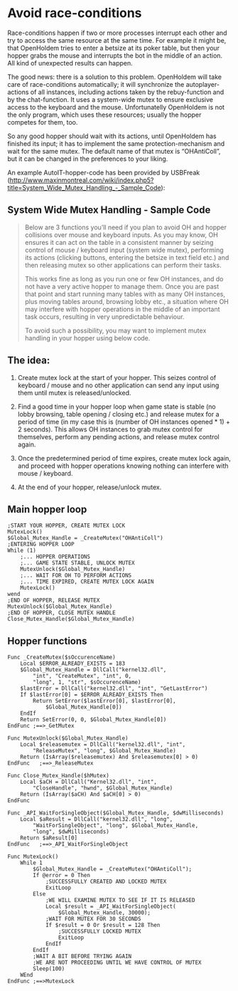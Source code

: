 # Avoid race-conditions

Race-conditions happen if two or more processes interrupt each other and
try to access the same resource at the same time. For example it might
be, that OpenHoldem tries to enter a betsize at its poker table, but
then your hopper grabs the mouse and interrupts the bot in the middle of
an action. All kind of unexpected results can happen.

The good news: there is a solution to this problem. OpenHoldem will take
care of race-conditions automatically; it will synchronize the
autoplayer-actions of all instances, including actions taken by the
rebuy-function and by the chat-function. It uses a system-wide mutex to
ensure exclusive access to the keyboard and the mouse. Unfortunatelly
OpenHoldem is not the only program, which uses these resources; usually
the hopper competes for them, too.

So any good hopper should wait with its actions, until OpenHoldem has
finished its input; it has to implement the same protection-mechanism
and wait for the same mutex. The default name of that mutex is
“OHAntiColl”, but it can be changed in the preferences to your liking.

An example AutoIT-hopper-code has been provided by USBFreak
(<http://www.maxinmontreal.com/wiki/index.php5?title=System_Wide_Mutex_Handling_-_Sample_Code>):

## System Wide Mutex Handling - Sample Code

> Below are 3 functions you’ll need if you plan to avoid OH and hopper
> collisions over mouse and keyboard inputs. As you may know, OH ensures
> it can act on the table in a consistent manner by seizing control of
> mouse / keyboard input (system wide mutex), performing its actions
> (clicking buttons, entering the betsize in text field etc.) and then
> releasing mutex so other applications can perform their tasks.
>
> This works fine as long as you run one or few OH instances, and do not
> have a very active hopper to manage them. Once you are past that point
> and start running many tables with as many OH instances, plus moving
> tables around, browsing lobby etc., a situation where OH may interfere
> with hopper operations in the middle of an important task occurs,
> resulting in very unpredictable behaviour.
>
> To avoid such a possibility, you may want to implement mutex handling
> in your hopper using below code.

## The idea:

1.  Create mutex lock at the start of your hopper. This seizes control
    of keyboard / mouse and no other application can send any input
    using them until mutex is released/unlocked.

2.  Find a good time in your hopper loop when game state is stable (no
    lobby browsing, table opening / closing etc.) and release mutex for
    a period of time (in my case this is (number of OH instances opened
    \* 1) + 2 seconds). This allows OH instances to grab mutex control
    for themselves, perform any pending actions, and release mutex
    control again.

3.  Once the predetermined period of time expires, create mutex lock
    again, and proceed with hopper operations knowing nothing can
    interfere with mouse / keyboard.

4.  At the end of your hopper, release/unlock mutex.

## Main hopper loop

    ;START YOUR HOPPER, CREATE MUTEX LOCK 
    MutexLock() 
    $Global_Mutex_Handle = _CreateMutex("OHAntiColl") 
    ;ENTERING HOPPER LOOP 
    While (1) 
        ;... HOPPER OPERATIONS 
        ;... GAME STATE STABLE, UNLOCK MUTEX 
        MutexUnlock($Global_Mutex_Handle) 
        ;... WAIT FOR OH TO PERFORM ACTIONS 
        ;... TIME EXPIRED, CREATE MUTEX LOCK AGAIN 
        MutexLock() 
    wend 
    ;END OF HOPPER, RELEASE MUTEX 
    MutexUnlock($Global_Mutex_Handle) 
    ;END OF HOPPER, CLOSE MUTEX HANDLE 
    Close_Mutex_Handle($Global_Mutex_Handle)

## Hopper functions

    Func _CreateMutex($sOccurenceName) 
        Local $ERROR_ALREADY_EXISTS = 183 
        $Global_Mutex_Handle = DllCall("kernel32.dll", 
            "int", "CreateMutex", "int", 0, 
            "long", 1, "str", $sOccurenceName) 
        $lastError = DllCall("kernel32.dll", "int", "GetLastError") 
        If $lastError[0] = $ERROR_ALREADY_EXISTS Then 
            Return SetError($lastError[0], $lastError[0], 
                $Global_Mutex_Handle[0]) 
        EndIf 
        Return SetError(0, 0, $Global_Mutex_Handle[0]) 
    EndFunc ;==>_GetMutex

    Func MutexUnlock($Global_Mutex_Handle)        
        Local $releasemutex = DllCall("kernel32.dll", "int", 
            "ReleaseMutex", "long", $Global_Mutex_Handle)        
        Return (IsArray($releasemutex) And $releasemutex[0] > 0)  
    EndFunc   ;==>_ReleaseMutex

    Func Close_Mutex_Handle($hMutex)        
        Local $aCH = DllCall("Kernel32.dll", "int", 
            "CloseHandle", "hwnd", $Global_Mutex_Handle)        
        Return (IsArray($aCH) And $aCH[0] > 0)    
    EndFunc

    Func _API_WaitForSingleObject($Global_Mutex_Handle, $dwMilliseconds)
        Local $aResult = DllCall("kernel32.dll", "long", 
            "WaitForSingleObject", "long", $Global_Mutex_Handle, 
            "long", $dwMilliseconds)        
        Return $aResult[0]    
    EndFunc   ;==>_API_WaitForSingleObject

    Func MutexLock()        
        While 1                
            $Global_Mutex_Handle = _CreateMutex("OHAntiColl");                
            If @error = 0 Then                        
                ;SUCCESSFULLY CREATED AND LOCKED MUTEX                        
                ExitLoop                
            Else                        
                ;WE WILL EXAMINE MUTEX TO SEE IF IT IS RELEASED   
                Local $result = _API_WaitForSingleObject(
                    $Global_Mutex_Handle, 30000); 
                ;WAIT FOR MUTEX FOR 30 SECONDS                        
                If $result = 0 Or $result = 128 Then
                    ;SUCCESSFULLY LOCKED MUTEX                                
                    ExitLoop                      
                EndIf                
            EndIf                
            ;WAIT A BIT BEFORE TRYING AGAIN
            ;WE ARE NOT PROCEEDING UNTIL WE HAVE CONTROL OF MUTEX                
            Sleep(100)        
        WEnd    
    EndFunc ;==>MutexLock

